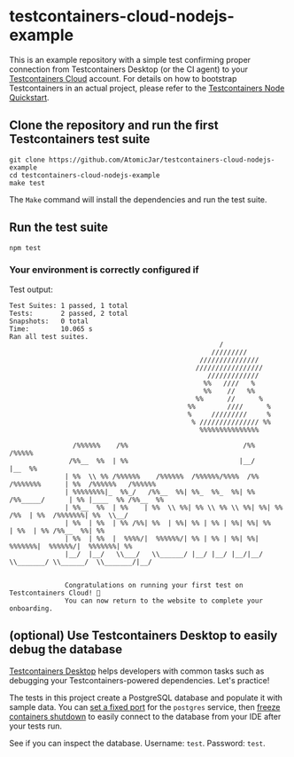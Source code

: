 # testcontainers-cloud-nodejs-example

This is an example repository with a simple test confirming proper connection from Testcontainers Desktop (or the CI agent) to your [Testcontainers Cloud](https://app.testcontainers.cloud) account.
For details on how to bootstrap Testcontainers in an actual project, please refer to the [Testcontainers Node Quickstart](https://testcontainers.com/guides/getting-started-with-testcontainers-for-nodejs/).

## Clone the repository and run the first Testcontainers test suite

```shell
git clone https://github.com/AtomicJar/testcontainers-cloud-nodejs-example
cd testcontainers-cloud-nodejs-example
make test
```

The `Make` command will install the dependencies and run the test suite.

## Run the test suite

`npm test`

### Your environment is correctly configured if

Test output:

```shell
Test Suites: 1 passed, 1 total
Tests:       2 passed, 2 total
Snapshots:   0 total
Time:        10.065 s
Ran all test suites.
                                                     /
                                                   /////////
                                                ///////////////
                                               /////////////////
                                                  /////////////
                                                 %%   ////   %
                                                 %%    //   %%
                                               %%      //      %
                                             %%        ////      %
                                             %     /////////     %
                                              % /////////////// %%
                                                %%%%%%%%%%%%%%%

                /%%%%%%    /%%                             /%%              /%%%%%
               /%%__  %%  | %%                            |__/             |__  %%
              | %%  \\ %% /%%%%%%    /%%%%%%  /%%%%%%/%%%%  /%%  /%%%%%%%      | %%  /%%%%%%   /%%%%%%
              | %%%%%%%%|_  %%_/   /%%__  %%| %%_  %%_  %%| %% /%%_____/      | %% |____  %% /%%__  %%
              | %%__  %%  | %%    | %%  \\ %%| %% \\ %% \\ %%| %%| %%       /%%  | %%  /%%%%%%%| %%  \\__/
              | %%  | %%  | %% /%%| %%  | %%| %% | %% | %%| %%| %%      | %%  | %% /%%__  %%| %%
              | %%  | %%  |  %%%%/|  %%%%%%/| %% | %% | %%| %%|  %%%%%%%|  %%%%%%/|  %%%%%%%| %%
              |__/  |__/   \\___/   \\______/ |__/ |__/ |__/|__/ \\_______/ \\______/  \\_______/|__/


              Congratulations on running your first test on Testcontainers Cloud! 🎉
              You can now return to the website to complete your onboarding.
```

## (optional) Use Testcontainers Desktop to easily debug the database

[Testcontainers Desktop](https://testcontainers.com/desktop/) helps developers with common tasks such as debugging your
Testcontainers-powered dependencies. Let's practice!

The tests in this project create a PostgreSQL database and populate it with sample data. You can
[set a fixed port](https://newsletter.testcontainers.com/announcements/set-fixed-ports-to-easily-debug-development-services)
for the `postgres` service, then [freeze containers shutdown](https://newsletter.testcontainers.com/announcements/freeze-containers-to-prevent-their-shutdown-while-you-debug)
to easily connect to the database from your IDE after your tests run.

See if you can inspect the database. Username: `test`. Password: `test`.
